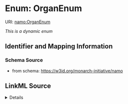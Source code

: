 # Enum: OrganEnum 



URI: [namo:OrganEnum](https://w3id.org/monarch-initiative/namo/OrganEnum)


_This is a dynamic enum_







## Identifier and Mapping Information






### Schema Source


* from schema: https://w3id.org/monarch-initiative/namo






## LinkML Source

<details>
```yaml
name: OrganEnum
from_schema: https://w3id.org/monarch-initiative/namo
rank: 1000
reachable_from:
  source_nodes:
  - UBERON:0001062
  relationship_types:
  - rdfs:subClassOf
  - BFO:0000050
  is_direct: false

```
</details>